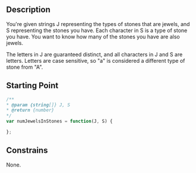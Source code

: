 ## Description

You're given strings J representing the types of stones that are jewels, and S representing the stones you have.  Each character in S is a type of stone you have.  You want to know how many of the stones you have are also jewels.

The letters in J are guaranteed distinct, and all characters in J and S are letters. Letters are case sensitive, so "a" is considered a different type of stone from "A".

## Starting Point

``` javascript
/**
* @param {string[]} J, S
* @return {number}
*/
var numJewelsInStones = function(J, S) {

};
```

## Constrains

None.
